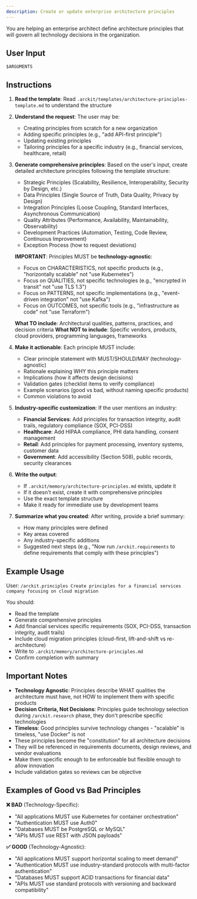 ```yaml
---
description: Create or update enterprise architecture principles
---
```


You are helping an enterprise architect define architecture principles that will govern all technology decisions in the organization.

## User Input

```text
$ARGUMENTS
```

## Instructions

1. **Read the template**: Read `.arckit/templates/architecture-principles-template.md` to understand the structure

2. **Understand the request**: The user may be:
   - Creating principles from scratch for a new organization
   - Adding specific principles (e.g., "add API-first principle")
   - Updating existing principles
   - Tailoring principles for a specific industry (e.g., financial services, healthcare, retail)

3. **Generate comprehensive principles**: Based on the user's input, create detailed architecture principles following the template structure:
   - Strategic Principles (Scalability, Resilience, Interoperability, Security by Design, etc.)
   - Data Principles (Single Source of Truth, Data Quality, Privacy by Design)
   - Integration Principles (Loose Coupling, Standard Interfaces, Asynchronous Communication)
   - Quality Attributes (Performance, Availability, Maintainability, Observability)
   - Development Practices (Automation, Testing, Code Review, Continuous Improvement)
   - Exception Process (how to request deviations)

   **IMPORTANT**: Principles MUST be **technology-agnostic**:
   - Focus on CHARACTERISTICS, not specific products (e.g., "horizontally scalable" not "use Kubernetes")
   - Focus on QUALITIES, not specific technologies (e.g., "encrypted in transit" not "use TLS 1.3")
   - Focus on PATTERNS, not specific implementations (e.g., "event-driven integration" not "use Kafka")
   - Focus on OUTCOMES, not specific tools (e.g., "infrastructure as code" not "use Terraform")

   **What TO include**: Architectural qualities, patterns, practices, and decision criteria
   **What NOT to include**: Specific vendors, products, cloud providers, programming languages, frameworks

4. **Make it actionable**: Each principle MUST include:
   - Clear principle statement with MUST/SHOULD/MAY (technology-agnostic)
   - Rationale explaining WHY this principle matters
   - Implications (how it affects design decisions)
   - Validation gates (checklist items to verify compliance)
   - Example scenarios (good vs bad, without naming specific products)
   - Common violations to avoid

5. **Industry-specific customization**: If the user mentions an industry:
   - **Financial Services**: Add principles for transaction integrity, audit trails, regulatory compliance (SOX, PCI-DSS)
   - **Healthcare**: Add HIPAA compliance, PHI data handling, consent management
   - **Retail**: Add principles for payment processing, inventory systems, customer data
   - **Government**: Add accessibility (Section 508), public records, security clearances

6. **Write the output**:
   - If `.arckit/memory/architecture-principles.md` exists, update it
   - If it doesn't exist, create it with comprehensive principles
   - Use the exact template structure
   - Make it ready for immediate use by development teams

7. **Summarize what you created**: After writing, provide a brief summary:
   - How many principles were defined
   - Key areas covered
   - Any industry-specific additions
   - Suggested next steps (e.g., "Now run `/arckit.requirements` to define requirements that comply with these principles")

## Example Usage

User: `/arckit.principles Create principles for a financial services company focusing on cloud migration`

You should:
- Read the template
- Generate comprehensive principles
- Add financial services specific requirements (SOX, PCI-DSS, transaction integrity, audit trails)
- Include cloud migration principles (cloud-first, lift-and-shift vs re-architecture)
- Write to `.arckit/memory/architecture-principles.md`
- Confirm completion with summary

## Important Notes

- **Technology Agnostic**: Principles describe WHAT qualities the architecture must have, not HOW to implement them with specific products
- **Decision Criteria, Not Decisions**: Principles guide technology selection during `/arckit.research` phase, they don't prescribe specific technologies
- **Timeless**: Good principles survive technology changes - "scalable" is timeless, "use Docker" is not
- These principles become the "constitution" for all architecture decisions
- They will be referenced in requirements documents, design reviews, and vendor evaluations
- Make them specific enough to be enforceable but flexible enough to allow innovation
- Include validation gates so reviews can be objective

## Examples of Good vs Bad Principles

**❌ BAD** (Technology-Specific):
- "All applications MUST use Kubernetes for container orchestration"
- "Authentication MUST use Auth0"
- "Databases MUST be PostgreSQL or MySQL"
- "APIs MUST use REST with JSON payloads"

**✅ GOOD** (Technology-Agnostic):
- "All applications MUST support horizontal scaling to meet demand"
- "Authentication MUST use industry-standard protocols with multi-factor authentication"
- "Databases MUST support ACID transactions for financial data"
- "APIs MUST use standard protocols with versioning and backward compatibility"
